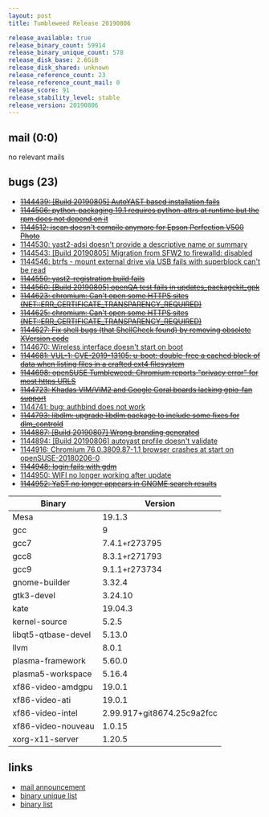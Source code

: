 ```yaml
---
layout: post
title: Tumbleweed Release 20190806

release_available: true
release_binary_count: 59914
release_binary_unique_count: 578
release_disk_base: 2.6GiB
release_disk_shared: unknown
release_reference_count: 23
release_reference_count_mail: 0
release_score: 91
release_stability_level: stable
release_version: 20190806
---
```


## mail (0:0)

no relevant mails

## bugs (23)

<!--more-->

- ~~[1144439: \[Build 20190805\] AutoYAST based installation fails](https://bugzilla.opensuse.org/show_bug.cgi?id=1144439)~~
- ~~[1144506: python-packaging 19.1 requires python-attrs at runtime but the rpm does not depend on it](https://bugzilla.opensuse.org/show_bug.cgi?id=1144506)~~
- ~~[1144512: iscan doesn't compile anymore for Epson Perfection V500 Photo](https://bugzilla.opensuse.org/show_bug.cgi?id=1144512)~~
- [1144530: yast2-adsi doesn't provide a descriptive name or summary](https://bugzilla.opensuse.org/show_bug.cgi?id=1144530)
- [1144543: \[Build 20190805\] Migration from SFW2 to firewalld: disabled](https://bugzilla.opensuse.org/show_bug.cgi?id=1144543)
- [1144546: btrfs - mount external drive via USB fails with superblock can't be read](https://bugzilla.opensuse.org/show_bug.cgi?id=1144546)
- ~~[1144550: yast2-registration build fails](https://bugzilla.opensuse.org/show_bug.cgi?id=1144550)~~
- ~~[1144560: \[Build 20190805\] openQA test fails in updates_packagekit_gpk](https://bugzilla.opensuse.org/show_bug.cgi?id=1144560)~~
- ~~[1144623: chromium: Can't open some HTTPS sites (NET::ERR_CERTIFICATE_TRANSPARENCY_REQUIRED)](https://bugzilla.opensuse.org/show_bug.cgi?id=1144623)~~
- ~~[1144625: chromium: Can't open some HTTPS sites (NET::ERR_CERTIFICATE_TRANSPARENCY_REQUIRED)](https://bugzilla.opensuse.org/show_bug.cgi?id=1144625)~~
- ~~[1144627: Fix shell bugs (that ShellCheck found) by removing obsolete XVersion code](https://bugzilla.opensuse.org/show_bug.cgi?id=1144627)~~
- [1144670: Wireless interface doesn't start on boot](https://bugzilla.opensuse.org/show_bug.cgi?id=1144670)
- ~~[1144681: VUL-1: CVE-2019-13105: u-boot: double-free a cached block of data when listing files in a crafted ext4 filesystem](https://bugzilla.opensuse.org/show_bug.cgi?id=1144681)~~
- ~~[1144698: openSUSE Tumbleweed: Chromium reports "privacy error" for most https URLS](https://bugzilla.opensuse.org/show_bug.cgi?id=1144698)~~
- ~~[1144723: Khadas VIM/VIM2 and Google Coral boards lacking gpio-fan support](https://bugzilla.opensuse.org/show_bug.cgi?id=1144723)~~
- [1144741: bug: authbind does not work](https://bugzilla.opensuse.org/show_bug.cgi?id=1144741)
- ~~[1144793: libdlm: upgrade libdlm package to include some fixes for dlm_controld](https://bugzilla.opensuse.org/show_bug.cgi?id=1144793)~~
- ~~[1144887: \[Build 20190807\] Wrong branding generated](https://bugzilla.opensuse.org/show_bug.cgi?id=1144887)~~
- [1144894: \[Build 20190806\] autoyast profile doesn't validate](https://bugzilla.opensuse.org/show_bug.cgi?id=1144894)
- [1144916: Chromium 76.0.3809.87-1.1 browser crashes at start on openSUSE-20180206-0](https://bugzilla.opensuse.org/show_bug.cgi?id=1144916)
- ~~[1144948: login fails with gdm](https://bugzilla.opensuse.org/show_bug.cgi?id=1144948)~~
- [1144950: WIFI no longer working after update](https://bugzilla.opensuse.org/show_bug.cgi?id=1144950)
- ~~[1144952: YaST no longer appears in GNOME search results](https://bugzilla.opensuse.org/show_bug.cgi?id=1144952)~~

Binary | Version
--- | ---
Mesa | 19.1.3
gcc | 9
gcc7 | 7.4.1+r273795
gcc8 | 8.3.1+r271793
gcc9 | 9.1.1+r273734
gnome-builder | 3.32.4
gtk3-devel | 3.24.10
kate | 19.04.3
kernel-source | 5.2.5
libqt5-qtbase-devel | 5.13.0
llvm | 8.0.1
plasma-framework | 5.60.0
plasma5-workspace | 5.16.4
xf86-video-amdgpu | 19.0.1
xf86-video-ati | 19.0.1
xf86-video-intel | 2.99.917+git8674.25c9a2fcc
xf86-video-nouveau | 1.0.15
xorg-x11-server | 1.20.5

## links

- [mail announcement](https://lists.opensuse.org/opensuse-factory/2019-08/msg00060.html)
- [binary unique list](http://download.opensuse.org/history/20190806/rpm.unique.list)
- [binary list](http://download.opensuse.org/history/20190806/rpm.list)
